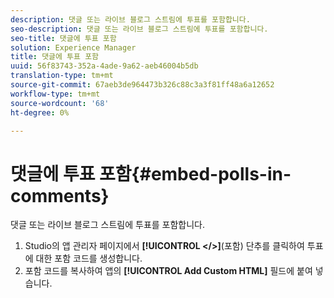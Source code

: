 ```yaml
---
description: 댓글 또는 라이브 블로그 스트림에 투표를 포함합니다.
seo-description: 댓글 또는 라이브 블로그 스트림에 투표를 포함합니다.
seo-title: 댓글에 투표 포함
solution: Experience Manager
title: 댓글에 투표 포함
uuid: 56f83743-352a-4ade-9a62-aeb46004b5db
translation-type: tm+mt
source-git-commit: 67aeb3de964473b326c88c3a3f81ff48a6a12652
workflow-type: tm+mt
source-wordcount: '68'
ht-degree: 0%

---
```



# 댓글에 투표 포함{#embed-polls-in-comments}

댓글 또는 라이브 블로그 스트림에 투표를 포함합니다.

1. Studio의 앱 관리자 페이지에서 **[!UICONTROL </>]**(포함) 단추를 클릭하여 투표에 대한 포함 코드를 생성합니다.
1. 포함 코드를 복사하여 앱의 **[!UICONTROL Add Custom HTML]** 필드에 붙여 넣습니다.

